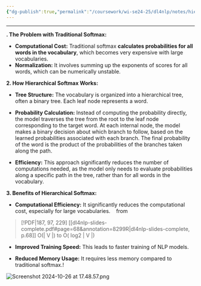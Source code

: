 ```yaml
---
{"dg-publish":true,"permalink":"/coursework/wi-se24-25/dl4nlp/notes/hierarchical-softmax-vs-softmax/","noteIcon":""}
---
```


---
**. The Problem with Traditional Softmax:**

- **Computational Cost:** Traditional softmax **calculates probabilities for all words in the vocabulary**, which becomes very expensive with large vocabularies.
- **Normalization:** It involves summing up the exponents of scores for all words, which can be numerically unstable.

**2. How Hierarchical Softmax Works:**

- **Tree Structure:** The vocabulary is organized into a hierarchical tree, often a binary tree. Each leaf node represents a word.   
    
- **Probability Calculation:** Instead of computing the probability directly, the model traverses the tree from the root to the leaf node corresponding to the target word. At each internal node, the model makes a binary decision about which branch to follow, based on the learned probabilities associated with each branch. The final probability of the word is the product of the probabilities of the branches taken along the path.   
    
- **Efficiency:** This approach significantly reduces the number of computations needed, as the model only needs to evaluate probabilities along a specific path in the tree, rather than for all words in the vocabulary.   
    

**3. Benefits of Hierarchical Softmax:**

- **Computational Efficiency:** It significantly reduces the computational cost, especially for large vocabularies.   
from 
> [!PDF|187, 97, 229] [[dl4nlp-slides-complete.pdf#page=68&annotation=8299R|dl4nlp-slides-complete, p.68]]
> O(| V |) to O( log2 | V |)

- **Improved Training Speed:** This leads to faster training of NLP models.   
    
- **Reduced Memory Usage:** It requires less memory compared to traditional softmax.!


![Screenshot 2024-10-26 at 17.48.57.png](/img/user/Attachments/Screenshot%202024-10-26%20at%2017.48.57.png)